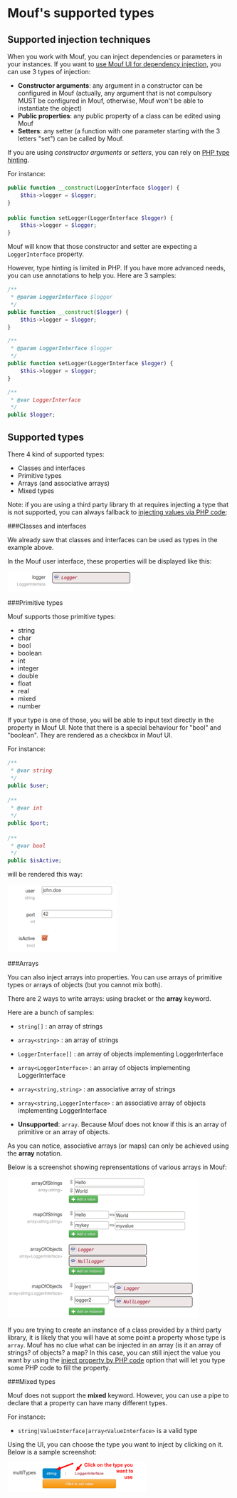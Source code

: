 Mouf's supported types
======================

Supported injection techniques
------------------------------

When you work with Mouf, you can inject dependencies or parameters in your instances. If you want
to [use Mouf UI for dependency injection](mouf_di_ui.md), you can use 3 types of injection:

- **Constructor arguments**: any argument in a constructor can be configured in Mouf (actually, any
  argument that is not compulsory MUST be configured in Mouf, otherwise, Mouf won't be able to
  instantiate the object)
- **Public properties**: any public property of a class can be edited using Mouf
- **Setters**: any setter (a function with one parameter starting with the 3 letters "set") can be
  called by Mouf.

If you are using *constructor arguments* or *setters*, you can rely on [PHP type hinting](http://php.net/manual/en/language.oop5.typehinting.php).

For instance:

```php
public function __construct(LoggerInterface $logger) {
	$this->logger = $logger;
}

public function setLogger(LoggerInterface $logger) {
	$this->logger = $logger;
}
```

Mouf will know that those constructor and setter are expecting a `LoggerInterface` property.

However, type hinting is limited in PHP. If you have more advanced needs, you can use annotations to help you.
Here are 3 samples:

```php
/**
 * @param LoggerInterface $logger
 */
public function __construct($logger) {
	$this->logger = $logger;
}
```

```php
/**
 * @param LoggerInterface $logger
 */
public function setLogger(LoggerInterface $logger) {
	$this->logger = $logger;
}
```

```php
/**
 * @var LoggerInterface
 */
public $logger;
```


Supported types
---------------

There 4 kind of supported types:

- Classes and interfaces
- Primitive types
- Arrays (and associative arrays)
- Mixed types

Note: if you are using a third party library th at requires injecting a type that is not supported,
you can always fallback to [injecting values via PHP code](declare_instance_via_php_code.md);

###Classes and interfaces

We already saw that classes and interfaces can be used as types in the example above.

In the Mouf user interface, these properties will be displayed like this:

![Object properties](images/property_object.png)


###Primitive types

Mouf supports those primitive types:

- string
- char
- bool
- boolean
- int
- integer
- double
- float
- real
- mixed
- number

If your type is one of those, you will be able to input text directly in the property in Mouf UI.
Note that there is a special behaviour for "bool" and "boolean". They are rendered as a checkbox in Mouf UI.

For instance:

```php
/**
 * @var string
 */
public $user;

/**
 * @var int
 */
public $port;

/**
 * @var bool
 */
public $isActive;
```

will be rendered this way:

![Primitive properties](images/property_primitive.png)


###Arrays

You can also inject arrays into properties.
You can use arrays of primitive types or arrays of objects (but you cannot mix both).

There are 2 ways to write arrays: using bracket or the **array** keyword.

Here are a bunch of samples: 

- `string[]` : an array of strings
- `array<string>` : an array of strings
- `LoggerInterface[]` : an array of objects implementing LoggerInterface
- `array<LoggerInterface>` : an array of objects implementing LoggerInterface
- `array<string,string>` : an associative array of strings
- `array<string,LoggerInterface>` : an associative array of objects implementing LoggerInterface

- **Unsupported**: `array`. Because Mouf does not know if this is an array of primitive or an array of objects.

As you can notice, associative arrays (or maps) can only be achieved using the **array** notation.

Below is a screenshot showing reprensentations of various arrays in Mouf:

![Arrays](images/property_array.png)

<div class="alert">If you are trying to create an instance of a class provided by
 a third party library, it is likely that you will
have at some point a property whose type is <code>array</code>. Mouf has no clue what can be injected in an
array (is it an array of strings? of objects? a map? In this case, you can still inject the value
you want by using the <a href="declare_instance_via_php_code.md">inject property by PHP code</a> 
option that will let you type some PHP code to fill the property.</div>



###Mixed types

Mouf does not support the **mixed** keyword.
However, you can use a pipe to declare that a property can have many different types.

For instance:

- `string|ValueInterface|array<ValueInterface>` is a valid type

Using the UI, you can choose the type you want to inject by clicking on it.
Below is a sample screenshot:

![Multitype](images/property_multitype.png)
